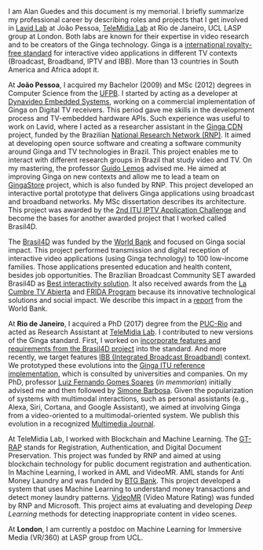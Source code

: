 I am Alan Guedes and this document is my memorial.
I briefly summarize my professional career by describing roles and projects that I get involved in [Lavid Lab](http://www.lavid.ufpb.br) at João Pessoa, [TeleMidia Lab](http://telemidia.puc-rio.br/) at Rio de Janeiro, UCL LASP group at London.
Both labs are known for their expertise in video research and to be creators of the Ginga technology.
Ginga is a [international royalty-free standard](https://www.itu.int/rec/T-REC-H.761) for interactive video applications in different TV contexts (Broadcast, Broadband, IPTV and IBB).
More than 13 countries in South America and Africa adopt it.

At **João Pessoa**, I acquired my Bachelor (2009) and MSc (2012) degrees in Computer Science from the [UFPB](http://www.ufpb.br).
I started by acting as a developer at [Dynavideo Embedded Systems](https://www.dynavideo.com.br), working on a commercial implementation of Ginga on Digital TV receivers.
This period gave me skills in the development process and TV-embedded hardware APIs.
Such experience was useful to work on Lavid, where I acted as a researcher assistant in
the [Ginga CDN](http://www.redetic.rnp.br/ctic/2019/01/29/gingarap-gingafrevo/)
project, funded by the Brazilian [National Research Network (RNP)](https://www.rnp.br).
It aimed at developing open source software and creating a software community around Ginga and TV technologies in Brazil.
This project enables me to interact with different research groups in Brazil that study video and TV.
On my mastering, the professor [Guido Lemos](https://www.linkedin.com/in/guido-lemos-5361a48/?originalSubdomain=br) advised me.
He aimed at improving Ginga on new contexts and allow me to lead a team on [GingaStore](http://www.redetic.rnp.br/ctic/2019/01/29/ginga-appstore/) project, which is also funded by RNP.
This project developed an interactive portal prototype that delivers Ginga applications using broadcast and broadband networks.
My MSc dissertation describes its architecture.
This project was awarded by the [2nd ITU IPTV Application Challenge](http://itu.int/en/ITU-T/challenges/pages/iptv.aspx) and become the bases for another awarded project that I worked called Brasil4D.

The [Brasil4D](http://www.ebc.com.br/brasil-4d) was funded by the [World Bank](https://www.worldbank.org/) and focused on Ginga social impact.
This project performed transmission and digital reception of interactive video applications (using Ginga technology) to 100 low-income families.
Those applications presented education and health content, besides job opportunities.
The Brazilian Broadcast Community SET awarded Brasil4D as [Best interactivity solution](http://set.org.br/artigos/ed137/137_revistadaset_70.pdf).
It also received awards from the [La Cumbre TV Abierta](https://www.premiotv.com/es/ganadores-es/ganadores-2013-es) and [FRIDA Program](https://programafrida.net/archivos/project/brasil-4d) because its innovative technological solutions and social impact.
We describe this impact in a [report](http://documents.worldbank.org/curated/en/232621468230956108/pdf/809560WP0PORTU0Box0379824B00PUBLIC0.pdf) from the World Bank.

At **Rio de Janeiro**, I acquired a PhD (2017) degree from the [PUC-Rio](http://www.inf.puc-rio.br/) and acted as Research Assistant at [TeleMidia Lab](http://telemidia.puc-rio.br/).
I contributed to new versions of the Ginga standard.
First, I worked on [incorporate features and requirements from the Brasil4D project](https://www.abntcatalogo.com.br/norma.aspx?ID=361857#) into the standard.
And more recently, we target features [IBB (Integrated Broadcast Broadband)](http://www.freepatentsonline.com/y2016/0234533.html) context.
We prototyped these evolutions into the [Ginga ITU reference implementation](https://github.com/TeleMidia/ginga), which is consulted by universities and companies.
On my PhD, professor [Luiz Fernando Gomes Soares](https://www.researchgate.net/profile/Luiz_Fernando_Soares) (*in memmorian*) initially advised me and then followed by  [Simone Barbosa](https://www.linkedin.com/in/simonedjb/).
Given the popularization of systems with multimodal interactions, such as personal assistants (e.g., Alexa, Siri, Cortana, and Google Assistant), we aimed at involving Ginga from a video-oriented to a multimodal-oriented system.
We publish this evolution in a recognized [Multimedia Journal](https://link.springer.com/article/10.1007\%2Fs11042-016-3846-8).

At TeleMidia Lab, I worked with Blockchain and Machine Learning.
The [GT-RAP](http://wrnp.rnp.br/sites/wrnp2017/files/02_wrnp2017_poster_gt-sap_design.pdf) stands for Registration, Authentication, and Digital Document Preservation.
This project was funded by RNP and aimed at using blockchain technology for public document registration and authentication.
In Machine Learning, I worked in AML and VideoMR.
AML stands for Anti Money Laundry and was funded by [BTG
Bank](https://www.btgpactual.com/).
This project developed a system that uses Machine Learning to understand money transactions and detect money laundry patterns.
[VideoMR](https://www.rnp.br/en/rnp-and-microsoft-challenge-artificial-intelligence) (Video Mature Rating) was funded by RNP and Microsoft.
This project aims at evaluating and developing *Deep Learning* methods for detecting inappropriate content in video scenes.

At **London**, I am currently a postdoc on Machine Learning for Immersive Media (VR/360) at LASP group from UCL.